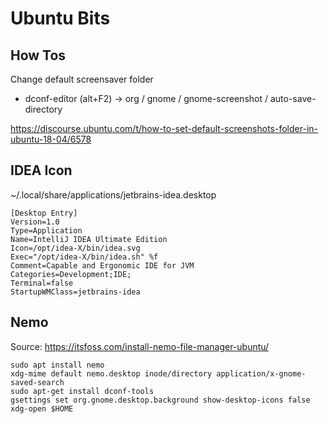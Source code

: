 # Ubuntu Bits

## How Tos

Change default screensaver folder

  - dconf-editor (alt+F2) -> org / gnome / gnome-screenshot / auto-save-directory

https://discourse.ubuntu.com/t/how-to-set-default-screenshots-folder-in-ubuntu-18-04/6578

## IDEA Icon

~/.local/share/applications/jetbrains-idea.desktop
```
[Desktop Entry]
Version=1.0
Type=Application
Name=IntelliJ IDEA Ultimate Edition
Icon=/opt/idea-X/bin/idea.svg
Exec="/opt/idea-X/bin/idea.sh" %f
Comment=Capable and Ergonomic IDE for JVM
Categories=Development;IDE;
Terminal=false
StartupWMClass=jetbrains-idea
```

## Nemo

Source: https://itsfoss.com/install-nemo-file-manager-ubuntu/

```
sudo apt install nemo
xdg-mime default nemo.desktop inode/directory application/x-gnome-saved-search
sudo apt-get install dconf-tools
gsettings set org.gnome.desktop.background show-desktop-icons false
xdg-open $HOME
```
